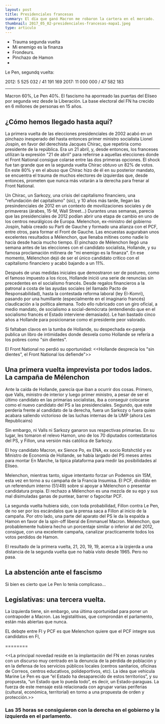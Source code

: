 ```yaml
---
layout: post
title: Presidenciales francesas
summary: El día que ganó Macron me robaron la cartera en el mercado.
thumbnail: 2017_05_02-presidenciales-francesas-mapa1.jpeg
type: articulo
---
```


* Trauma segunda vuelta
* Mi enemigo es la finanza
* Frondeurs.
* Pinchazo de Hamon 
* 

Le Pen, segundq vuelta:

2012:   5 525 032 / 41 191 169
2017:  11 000 000 / 47 582 183


------

Macron 60%, Le Pen 40%. El fascismo ha aporreado las puertas 
del Eliseo por segunda vez desde la Liberación. La base electoral del FN 
ha crecido en 6 millones de personas en 15 años.

## ¿Cómo hemos llegado hasta aquí?

La primera vuelta de las elecciones presidenciales de 2002 acabó en un pinchazo inesperado
del hasta entonces primer ministro socialista Lionel Jospin, en favor del derechista
Jacques Chirac, que repetiría como presidente de la república. Era un 21 abril, 
y, desde entonces, los franceses utilizan la expresión "21 de abril" para referirse
a aquellas elecciones donde el Front National consigue colarse entre las dos primeras opciones.
El shock fue tan grande que en la segunda vuelta Chirac obtuvo un 82% de votos.
En este 80% y en el abuso que Chirac hizo de él en su posterior mandato, se encuentra
el trauma de muchos electores de izquierdas que, desde entonces, prometen que nunca más 
votarán a la derecha para frenar al Front National.

Un Chirac, un Sarkozy, una crisis del capitalismo financiero, una "refundación del capitalismo" (sic),
y 10 años más tarde, llegan las presindenciales de 2012 en un contexto de movilizaciones sociales
y de primaveras (árabes, 15-M, Wall Street...) Durantes unas semanas, parecía 
que las presidenciales de 2012 podían abrir una etapa de cambio en uno de 
los centros neurálgicos de Europa. Melenchon, ex-ministro del gobierno Jospin, 
había creado su Parti de Gauche y formado una alianza con el PCF, entre otros, 
para formar el Front de Gauche. Las encuestas auguraban unos excelentes 
resultados a Mélenchon, que llenaba mítines como nadie lo hacía desde hacía mucho tiempo.
El pinchazo de Mélenchon llegó una semana antes de las elecciones con el candidato socialista,
Hollande, y su famosa proclamación mitinera de "mi enemigo es la finanza". En ese momento, 
Mélenchon dejó de ser el único candidato crítico con el capitalismo financiero y acabó bajando a un 11%.

Después de unas medidas iniciales que demostraron ser de postureo, como el famoso impuesto a los ricos,
Hollande inició una serie de renuncias sin precedentes en el socialismo francés.
Desde regalos financieros a la patronal a costa de las ayudas sociales (el llamado 
Pacto de Responsabilidad), hasta la contestada reforma laboral (ley El-Komri), pasando
por una humillante (especialmente en el imaginario francés) claudicación a la política alemana.
Todo ello rubricado con un giro oficial, a medio mandato, de socialismo a social-demócrata
(entendiendo que en el socialismo francés el Estado interviene demasiado).
Le han bastado cinco años a Hollande para posicionarse como el presidente peor valorado.

Si faltaban clavos en la tumba de Hollande, su despechada ex-pareja publica un libro de intimidades
donde desvela como Hollande se refería a los pobres como "sin dientes". 

El Front National no perdió su oportunidad:
<<Hollande desprecia los "sin dientes", el Front National los defiende">>

## Una primera vuelta imprevista por todos lados. La campaña de Mélenchon

Ante la caída de Hollande, parecía que iban a ocurrir dos cosas. Primero, que
Valls, ministro de interior y luego primer ministro, a pesar de ser el último 
candidato en las primarias socialistas, iba a conseguir colocarse como el nuevo candidato del PS
a las presidenciales. Segundo, que este perdería frente al candidato de la derecha,
fuera un Sarkozy o fuera quien acabara saliendo victorioso de las luchas internas 
de la UMP (ahora Les Republicains)

Sin embargo, ni Valls ni Sarkozy ganaron sus respectivas primarias. En su 
lugar, les tomaron el relevo Hamon, uno de los 70 diputados contestatarios del PS, 
y Fillon, una versión más católica de Sarkozy.

El hoy candidato Macron, ex Sience Po, ex ENA, ex socio Rotshctild y ex 
Ministro de Economía de Hollande, se había largado del PS meses antes para montar
En Marche, la típica plataforma para medir las posibilidades al Eliseo.

Melenchon, mientras tanto, sigue intentanto forzar un Podemos sin 15M, esta vez
en torno a su campaña de la Francia Insumisa. El PCF, dividido en un referendum interno (51/49)
sobre si apoyar a Mélenchon o presentar candidatura propia. El rechazo a Mélenchon
es una mezcla de su ego y sus mal disimuladas ganas de puntear, barrer o fagocitar PCF.

La segunda vuelta hubiera sido, con toda probabilidad, Fillon contra Le Pen, 
de no ser por los escándalos que la prensa saca a Fillon al inicio de la campaña.
Por otro lado, una parte del aparato del PS le da la espalda a Hamon en favor
de la spin-off liberal de Emmanuel Macron. Melenchon, que probablemente hubiera 
hecho un porcentaje similar o inferior al del 2012, consigue, con una excelente 
campaña, canalizar practicamente todos los votos perdidos de Hamon.

El resultado de la primera vuelta, 21, 20, 19, 19, acerca a la izqierda 
a una distancia de la segunda vuelta que no había visto desde 1965. Pero no pasa.


## La abstención ante el fascismo

Si bien es cierto que Le Pen lo tenía complicaso...


## Legislativas: una tercera vuelta.

La izquierda tiene, sin embargo, una última oportunidad para poner un contrapoder
a Macron. Las legistalitivas, que comprondán el parlamento, están más abiertas que
nunca.

EL debqte entre FI y PCF es que Melenchon quiere que el PCF integre sus candidatos en FI,


========

<<La principal novedad reside en la implantación del FN en zonas rurales 
con un discurso muy centrado en la denuncia de la pérdida de población y 
en la defensa de los servicios públicos locales (centros sanitarios, 
oficinas de Correos, centros educativos, polideportivos, etc). La idea 
que vehicula Marine Le Pen es que “el Estado ha desaparecido de estos 
territorios”, y su propuesta, “un Estado que lo pueda todo”, es decir, 
un Estado-paraguas. La fuerza de este mensaje está relacionada con agrupar 
varias periferias (cultural, económica, territorial) en torno a una 
propuesta de orden y protección.>>


### Las 35 horas se consiguieron con la derecha en el gobierno y la izquierda en el parlamento.
